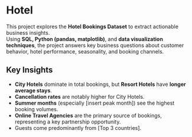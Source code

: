 # Hotel

This project explores the **Hotel Bookings Dataset** to extract actionable business insights.  
Using **SQL, Python (pandas, matplotlib)**, and **data visualization techniques**, the project answers key business questions about customer behavior, hotel performance, seasonality, and booking channels.


## Key Insights
- **City Hotels** dominate in total bookings, but **Resort Hotels** have **longer average stays**.
- **Cancellation rates** are notably higher for City Hotels.
- **Summer months** (especially [insert peak month]) see the highest booking volumes.
- **Online Travel Agencies** are the primary source of bookings, representing a key partnership opportunity.
- Guests come predominantly from [Top 3 countries].
